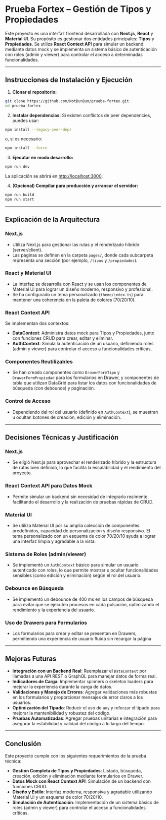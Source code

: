 
# Prueba Fortex – Gestión de Tipos y Propiedades

Este proyecto es una interfaz frontend desarrollada con **Next.js**, **React** y **Material UI**. Su propósito es gestionar dos entidades principales: **Tipos** y **Propiedades**. Se utiliza **React Context API** para simular un backend mediante datos mock y se implementa un sistema básico de autenticación con roles (admin y viewer) para controlar el acceso a determinadas funcionalidades.

---

## Instrucciones de Instalación y Ejecución

1. **Clonar el repositorio:**

```bash
git clone https://github.com/NotBunBun/prueba-fortex.git
cd prueba-fortex
```

2. **Instalar dependencias:** Si existen conflictos de peer dependencies, puedes usar:

```bash
npm install --legacy-peer-deps
```

o, si es necesario:

```bash
npm install --force
```

3. **Ejecutar en modo desarrollo:**

```bash
npm run dev
```

La aplicación se abrirá en [http://localhost:3000](http://localhost:3000).

4. **(Opcional) Compilar para producción y arrancar el servidor:**

```bash
npm run build
npm run start
```

---

## Explicación de la Arquitectura

### Next.js

- Utiliza Next.js para gestionar las rutas y el renderizado híbrido (server/client).
- Las páginas se definen en la carpeta `pages/`, donde cada subcarpeta representa una sección (por ejemplo, `/tipos` y `/propiedades`).

### React y Material UI

- La interfaz se desarrolla con React y se usan los componentes de Material UI para lograr un diseño moderno, responsivo y profesional.
- Se ha configurado un tema personalizado (`theme/index.ts`) para mantener una coherencia en la paleta de colores (70/20/10).

### React Context API

Se implementan dos contextos:

- **DataContext**: Administra datos mock para Tipos y Propiedades, junto con funciones CRUD para crear, editar y eliminar.
- **AuthContext**: Simula la autenticación de un usuario, definiendo roles (admin y viewer) para controlar el acceso a funcionalidades críticas.

### Componentes Reutilizables

- Se han creado componentes como `DrawerFormTipo` y `DrawerFormPropiedad` para los formularios en Drawer, y componentes de tabla que utilizan DataGrid para listar los datos con funcionalidades de búsqueda (con debounce) y paginación.

### Control de Acceso

- Dependiendo del rol del usuario (definido en `AuthContext`), se muestran u ocultan botones de creación, edición y eliminación.

---

## Decisiones Técnicas y Justificación

### Next.js

- Se eligió Next.js para aprovechar el renderizado híbrido y la estructura de rutas bien definida, lo que facilita la escalabilidad y el rendimiento del proyecto.

### React Context API para Datos Mock

- Permite simular un backend sin necesidad de integrarlo realmente, facilitando el desarrollo y la realización de pruebas rápidas de CRUD.

### Material UI

- Se utiliza Material UI por su amplia colección de componentes predefinidos, capacidad de personalización y diseño responsivo. El tema personalizado con un esquema de color 70/20/10 ayuda a lograr una interfaz limpia y agradable a la vista.

### Sistema de Roles (admin/viewer)

- Se implementó un `AuthContext` básico para simular un usuario autenticado con roles, lo que permite mostrar u ocultar funcionalidades sensibles (como edición y eliminación) según el rol del usuario.

### Debounce en Búsqueda

- Se implementó un debounce de 400 ms en los campos de búsqueda para evitar que se ejecuten procesos en cada pulsación, optimizando el rendimiento y la experiencia del usuario.

### Uso de Drawers para Formularios

- Los formularios para crear y editar se presentan en Drawers, permitiendo una experiencia de usuario fluida sin recargar la página.

---

## Mejoras Futuras

- **Integración con un Backend Real**: Reemplazar el `DataContext` por llamadas a una API REST o GraphQL para manejar datos de forma real.
- **Indicadores de Carga**: Implementar spinners o skeleton loaders para mejorar la experiencia durante la carga de datos.
- **Validaciones y Manejo de Errores**: Agregar validaciones más robustas en los formularios y proporcionar mensajes de error claros a los usuarios.
- **Optimización del Tipado**: Reducir el uso de `any` y reforzar el tipado para mejorar la mantenibilidad y robustez del código.
- **Pruebas Automatizadas**: Agregar pruebas unitarias e integración para asegurar la estabilidad y calidad del código a lo largo del tiempo.

---

## Conclusión

Este proyecto cumple con los siguientes requerimientos de la prueba técnica:

- **Gestión Completa de Tipos y Propiedades**: Listado, búsqueda, creación, edición y eliminación mediante formularios en Drawer.
- **Datos Mock con React Context API**: Simulación de un backend con funciones CRUD.
- **Diseño y Estilo**: Interfaz moderna, responsiva y agradable utilizando Material UI y un esquema de color 70/20/10.
- **Simulación de Autenticación**: Implementación de un sistema básico de roles (admin y viewer) para controlar el acceso a funcionalidades críticas.
